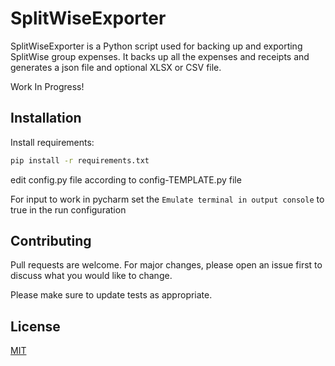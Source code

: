 # SplitWiseExporter

SplitWiseExporter is a Python script used for backing up and exporting SplitWise group expenses.
It backs up all the expenses and receipts and generates a json file and optional XLSX or CSV file.

Work In Progress!

## Installation

Install requirements:
```bash
pip install -r requirements.txt
```
edit config.py file according to config-TEMPLATE.py file

For input to work in pycharm set the `Emulate terminal in output console` to true in the run configuration


## Contributing
Pull requests are welcome. For major changes, please open an issue first to discuss what you would like to change.

Please make sure to update tests as appropriate.

## License
[MIT](https://choosealicense.com/licenses/mit/)